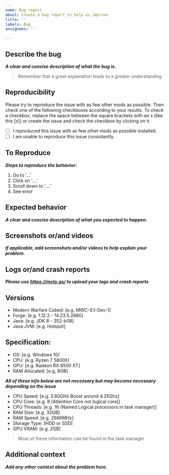 ```yaml
---
name: Bug report
about: Create a bug report to help us improve
title: ''
labels: Bug
assignees: ''

---
```


## Describe the bug

***A clear and concise description of what the bug is.***

> Remember that a great explanation leads to a greater understanding

## Reproducibility
Please try to reproduce the issue with as few other mods as possible. Then check one of the following checkboxes according to your results. To check a checkbox, replace the space between the square brackets with an x (like this [x]) or create the issue and check the checkbox by clicking on it.

- [ ] I reproduced this issue with as few other mods as possible installed.
- [ ] I am unable to reproduce this issue consistently.

## To Reproduce

***Steps to reproduce the behavior:***

1. Go to '...'
2. Click on '....'
3. Scroll down to '....'
4. See error

## Expected behavior

***A clear and concise description of what you expected to happen.***

## Screenshots or/and videos

***If applicable, add screenshots and/or videos to help explain your problem.***

## Logs or/and crash reports

***Please use https://mclo.gs/ to upload your logs and crash reports***

## Versions

- Modern Warfare Cubed: [e.g. MWC-0.1-Dev-1] 
- Forge: [e.g. 1.12.2 - 14.23.5.2860]
- Java: [e.g. JDK 8 - 352-b08]
- Java JVM: [e.g. Hotspot]

## Specification:

- OS: [e.g. Windows 10]
- CPU: [e.g. Ryzen 7 5800X]
- GPU: [e.g. Radeon RX 6500 XT]
- RAM Allocated: [e.g, 8GB]

***All of these info below are not necessary but may become necessary depending on the issue***

- CPU Speed: [e.g. 3.80GHz Boost around 4.25Ghz]
- CPU Core: [e.g. 8 (Attention Core not logical core)]
- CPU Threads: [e.g. 16 (Named Logical processors in task manager)]
- RAM Size: [e.g. 32GB]
- RAM Speed: [e.g. 2666MHz]
- Storage Type: [HDD or SSD]
- GPU VRAM: [e.g. 2GB]

> Most of these information can be found in the task manager

## Additional context

***Add any other context about the problem here.***
